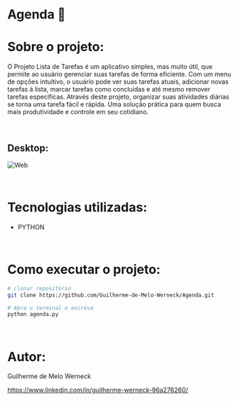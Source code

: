 # Agenda :ledger:

# Sobre o projeto:

O Projeto Lista de Tarefas é um aplicativo simples, mas muito útil, que permite ao usuário gerenciar suas tarefas de forma eficiente. 
Com um menu de opções intuitivo, o usuário pode ver suas tarefas atuais, adicionar novas tarefas à lista, marcar tarefas como concluídas 
e até mesmo remover tarefas específicas. Através deste projeto, organizar suas atividades diárias se torna uma tarefa fácil e rápida. 
Uma solução prática para quem busca mais produtividade e controle em seu cotidiano.

<br>

## Desktop:
![Web](https://github.com/Guilherme-de-Melo-Werneck/Jogo-adivinha/assets/110049442/47441aa6-ca49-450c-b7f5-b288d3f0883a)


<br>

# Tecnologias utilizadas:
- PYTHON

<br>

# Como executar o projeto:

```bash
# clonar repositório
git clone https://github.com/Guilherme-de-Melo-Werneck/Agenda.git

# Abra o terminal e escreva
python agenda.py

```
<br>

# Autor:

Guilherme de Melo Werneck

https://www.linkedin.com/in/guilherme-werneck-96a276260/
